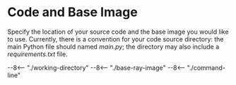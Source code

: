 # Code and Base Image

Specify the location of your source code and the base image you would like to use. Currently, there is a convention for your code source directory: the main Python file should named *main.py*; the directory may also include a *requirements.txt* file.

--8<-- "./working-directory"
--8<-- "./base-ray-image"
--8<-- "./command-line"
